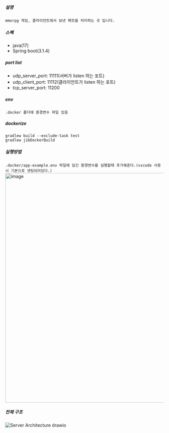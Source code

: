 ##### 설명
```mmorpg 게임, 클라이언트에서 보낸 패킷을 처리하는 곳 입니다.```
  
##### 스펙
- java(17)
- Spring boot(3.1.4)

##### port list
- udp_server_port: 11111(서버가 listen 하는 포트)
- udp_client_port: 11112(클라이언트가 listen 하는 포트)
- tcp_server_port: 11200

##### env
```
.docker 폴더에 환경변수 파일 있음
```

##### dockerize
```
gradlew build --exclude-task test
gradlew jibDockerBuild
```

##### 실행방법
```.docker/app-example.env 파일에 담긴 환경변수를 실행할때 추가해준다.(vscode 사용시 기본으로 셋팅되어있다.)```
<img width="728" alt="image" src="https://github.com/ehaakdl/gora-server/assets/6407466/45153458-3a8d-482d-b0ab-0e75c62a1c7c">


##### 전체 구조
![Server Architecture drawio](https://github.com/ehaakdl/gora-server/assets/6407466/ef301484-3ab3-4d2f-be50-2ba6635ba595)

